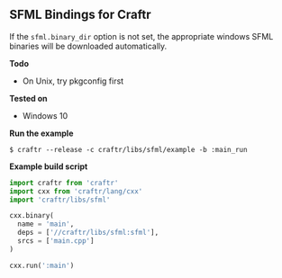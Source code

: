 ## SFML Bindings for Craftr

If the `sfml.binary_dir` option is not set, the appropriate windows SFML
binaries will be downloaded automatically.

__Todo__

* On Unix, try pkgconfig first

__Tested on__

* Windows 10

__Run the example__

    $ craftr --release -c craftr/libs/sfml/example -b :main_run

__Example build script__

```python
import craftr from 'craftr'
import cxx from 'craftr/lang/cxx'
import 'craftr/libs/sfml'

cxx.binary(
  name = 'main',
  deps = ['//craftr/libs/sfml:sfml'],
  srcs = ['main.cpp']
)

cxx.run(':main')
```

